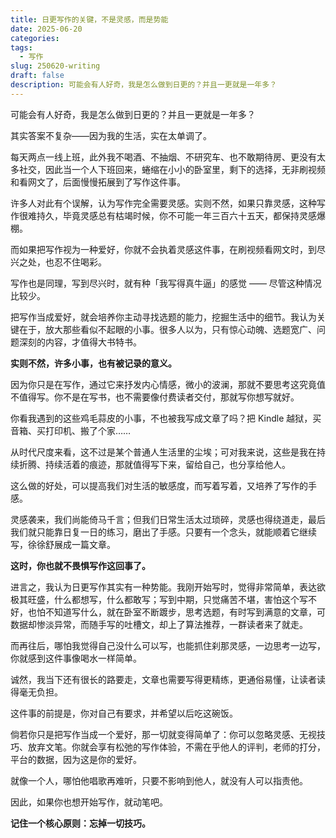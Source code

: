 ```yaml
---
title: 日更写作的关键，不是灵感，而是势能
date: 2025-06-20
categories: 
tags:
  - 写作
slug: 250620-writing
draft: false
description: 可能会有人好奇，我是怎么做到日更的？并且一更就是一年多？
---
```

可能会有人好奇，我是怎么做到日更的？并且一更就是一年多？

其实答案不复杂——因为我的生活，实在太单调了。

每天两点一线上班，此外我不喝酒、不抽烟、不研究车、也不敢期待房、更没有太多社交，因此当一个人下班回来，蜷缩在小小的卧室里，剩下的选择，无非刷视频和看网文了，后面慢慢拓展到了写作这件事。

许多人对此有个误解，认为写作完全需要灵感。实则不然，如果只靠灵感，这种写作很难持久，毕竟灵感总有枯竭时候，你不可能一年三百六十五天，都保持灵感爆棚。

而如果把写作视为一种爱好，你就不会执着灵感这件事，在刷视频看网文时，到尽兴之处，也忍不住喝彩。

写作也是同理，写到尽兴时，就有种「我写得真牛逼」的感觉 —— 尽管这种情况比较少。

把写作当成爱好，就会培养你主动寻找选题的能力，挖掘生活中的细节。我认为关键在于，放大那些看似不起眼的小事。很多人以为，只有惊心动魄、选题宽广、问题深刻的内容，才值得大书特书。

**实则不然，许多小事，也有被记录的意义。**

因为你只是在写作，通过它来抒发内心情感，微小的波澜，那就不要思考这究竟值不值得写。你不是在写书，也不需要像付费读者交付，那就写你想写就好。

你看我遇到的这些鸡毛蒜皮的小事，不也被我写成文章了吗？把 Kindle 越狱，买音箱、买打印机、搬了个家……

从时代尺度来看，这不过是某个普通人生活里的尘埃；可对我来说，这些是我在持续折腾、持续活着的痕迹，那就值得写下来，留给自己，也分享给他人。

这么做的好处，可以提高我们对生活的敏感度，而写着写着，又培养了写作的手感。

灵感袭来，我们尚能倚马千言；但我们日常生活太过琐碎，灵感也得绕道走，最后我们就只能靠日复一日的练习，磨出了手感。只要有一个念头，就能顺着它继续写，徐徐舒展成一篇文章。

**这时，你也就不畏惧写作这回事了。**

进言之，我认为日更写作其实有一种势能。我刚开始写时，觉得非常简单，表达欲极其旺盛，什么都想写，什么都敢写；写到中期，只觉痛苦不堪，害怕这个写不好，也怕不知道写什么，就在卧室不断踱步，思考选题，有时写到满意的文章，可数据却惨淡异常，而随手写的吐槽文，却上了算法推荐，一群读者来了就走。

而再往后，哪怕我觉得自己没什么可以写，也能抓住刹那灵感，一边思考一边写，你就感到这件事像喝水一样简单。

诚然，我当下还有很长的路要走，文章也需要写得更精练，更通俗易懂，让读者读得毫无负担。

这件事的前提是，你对自己有要求，并希望以后吃这碗饭。

倘若你只是把写作当成一个爱好，那一切就变得简单了：你可以忽略灵感、无视技巧、放弃文笔。你就会享有松弛的写作体验，不需在乎他人的评判，老师的打分，平台的数据，因为这是你的爱好。

就像一个人，哪怕他唱歌再难听，只要不影响到他人，就没有人可以指责他。

因此，如果你也想开始写作，就动笔吧。

**记住一个核心原则：忘掉一切技巧。**